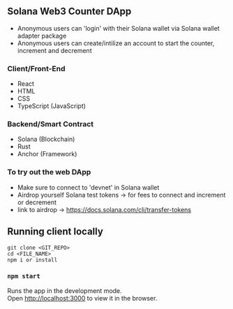 ## Solana Web3 Counter DApp
- Anonymous users can 'login' with their Solana wallet via Solana wallet adapter package
- Anonymous users can create/intilize an account to start the counter, increment and decrement

### Client/Front-End
- React
- HTML
- CSS
- TypeScript (JavaScript)

### Backend/Smart Contract
- Solana (Blockchain)
- Rust
- Anchor (Framework)

### To try out the web DApp
- Make sure to connect to 'devnet' in Solana wallet
- Airdrop yourself Solana test tokens -> for fees to connect and increment or decrement
- link to airdrop -> https://docs.solana.com/cli/transfer-tokens

## Running client locally

```
git clone <GIT_REPO>
cd <FILE_NAME>
npm i or install
```

### `npm start`

Runs the app in the development mode.\
Open [http://localhost:3000](http://localhost:3000) to view it in the browser.
